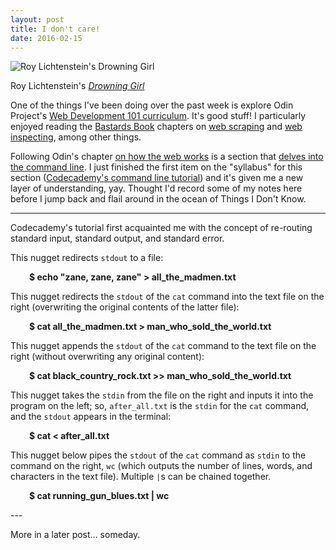 ```yaml
---
layout: post
title: I don't care!
date: 2016-02-15
---
```


![Roy Lichtenstein's Drowning Girl]({{site.github.url}}/images/2016-02/Roy_Lichtenstein_Drowning_Girl.jpg)

<span class="caption">Roy Lichtenstein's <a href="https://en.wikipedia.org/wiki/Drowning_Girl"><i>Drowning Girl</i></a></span>

One of the things I've been doing over the past week is explore Odin Project's [Web Development 101 curriculum](http://www.theodinproject.com/web-development-101). It's good stuff! I particularly enjoyed reading the [Bastards Book](http://ruby.bastardsbook.com/) chapters on [web scraping](http://ruby.bastardsbook.com/chapters/web-scraping/) and [web inspecting](http://ruby.bastardsbook.com/chapters/web-inspecting-html/), among other things.

Following Odin's chapter [on how the web works](http://www.theodinproject.com/web-development-101/how-does-the-web-work?ref=lc-pb) is a section that [delves into the command line](http://www.theodinproject.com/web-development-101/how-does-your-computer-work). I just finished the first item on the "syllabus" for this section ([Codecademy's command line tutorial](https://www.codecademy.com/learn/learn-the-command-line)) and it's given me a new layer of understanding, yay. Thought I'd record some of my notes here before I jump back and flail around in the ocean of Things I Don't Know.

---

Codecademy's tutorial first acquainted me with the concept of re-routing standard input, standard output, and standard error.

This nugget redirects `stdout` to a file:
<p style="padding-left: 30px;"><strong>$ echo "zane, zane, zane" > all_the_madmen.txt</strong></p>


This nugget redirects the `stdout` of the `cat` command into the text file on the right (overwriting the original contents of the latter file):
<p style="padding-left: 30px;"><strong>$ cat all_the_madmen.txt > man_who_sold_the_world.txt</strong></p>

This nugget appends the `stdout` of the `cat` command to the text file on the right (without overwriting any original content):
<p style="padding-left: 30px;"><strong>$ cat black_country_rock.txt >> man_who_sold_the_world.txt</strong></p>

This nugget takes the `stdin` from the file on the right and inputs it into the program on the left; so, `after_all.txt` is the `stdin` for the `cat` command, and the `stdout` appears in the terminal:

<p style="padding-left: 30px;"><strong>$ cat < after_all.txt</strong></p>

This nugget below pipes the `stdout` of the `cat` command as `stdin` to the command on the right, `wc` (which outputs the number of lines, words, and characters  in the text file). Multiple `|`s can be chained together.
<p style="padding-left: 30px;"><strong>$ cat running_gun_blues.txt | wc</strong></p>
---

More in a later post... someday.